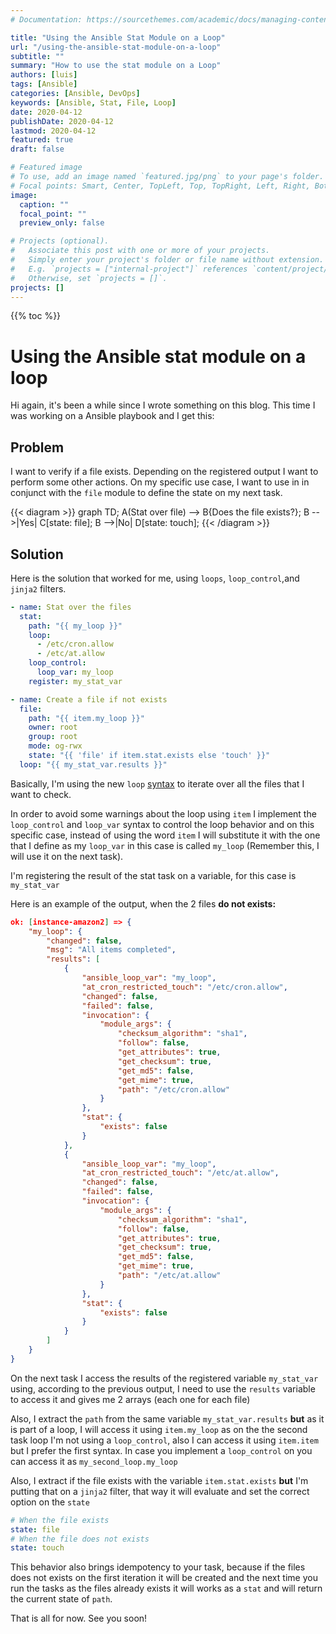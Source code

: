 ```yaml
---
# Documentation: https://sourcethemes.com/academic/docs/managing-content/

title: "Using the Ansible Stat Module on a Loop"
url: "/using-the-ansible-stat-module-on-a-loop"
subtitle: ""
summary: "How to use the stat module on a Loop"
authors: [luis]
tags: [Ansible]
categories: [Ansible, DevOps]
keywords: [Ansible, Stat, File, Loop]
date: 2020-04-12
publishDate: 2020-04-12
lastmod: 2020-04-12
featured: true
draft: false

# Featured image
# To use, add an image named `featured.jpg/png` to your page's folder.
# Focal points: Smart, Center, TopLeft, Top, TopRight, Left, Right, BottomLeft, Bottom, BottomRight.
image:
  caption: ""
  focal_point: ""
  preview_only: false

# Projects (optional).
#   Associate this post with one or more of your projects.
#   Simply enter your project's folder or file name without extension.
#   E.g. `projects = ["internal-project"]` references `content/project/deep-learning/index.md`.
#   Otherwise, set `projects = []`.
projects: []
---
```


{{% toc %}}

# Using the Ansible stat module on a loop

Hi again, it's been a while since I wrote something on this blog.
This time I was working on a Ansible playbook and I get this:

## Problem

I want to verify if a file exists. Depending on the registered output I want to perform some other actions.
On my specific use case, I want to use in in conjunct with the `file` module to define the state on my next task.

{{< diagram >}}
graph TD;
A(Stat over file) --> B{Does the file exists?};
B -->|Yes| C[state: file];
B -->|No| D[state: touch];
{{< /diagram >}}

## Solution

Here is the solution that worked for me, using `loops`, `loop_control`,and `jinja2` filters.

```yaml
- name: Stat over the files
  stat:
    path: "{{ my_loop }}"
    loop:
      - /etc/cron.allow
      - /etc/at.allow
    loop_control:
      loop_var: my_loop
    register: my_stat_var

- name: Create a file if not exists
  file:
    path: "{{ item.my_loop }}"
    owner: root
    group: root
    mode: og-rwx
    state: "{{ 'file' if item.stat.exists else 'touch' }}"
  loop: "{{ my_stat_var.results }}"
```

Basically, I'm using the new `loop` [syntax](https://docs.ansible.com/ansible/latest/user_guide/playbooks_loops.html) to iterate over all the files that I want to check.

In order to avoid some warnings about the loop using `item` I implement the `loop_control` and `loop_var` syntax to control the loop behavior and on this specific case, instead of using the word `item` I will substitute it with the one that I define as my `loop_var` in this case is called `my_loop` (Remember this, I will use it on the next task).

I'm registering the result of the stat task on a variable, for this case is `my_stat_var`

Here is an example of the output, when the 2 files **do not exists:**

```json
ok: [instance-amazon2] => {
    "my_loop": {
        "changed": false,
        "msg": "All items completed",
        "results": [
            {
                "ansible_loop_var": "my_loop",
                "at_cron_restricted_touch": "/etc/cron.allow",
                "changed": false,
                "failed": false,
                "invocation": {
                    "module_args": {
                        "checksum_algorithm": "sha1",
                        "follow": false,
                        "get_attributes": true,
                        "get_checksum": true,
                        "get_md5": false,
                        "get_mime": true,
                        "path": "/etc/cron.allow"
                    }
                },
                "stat": {
                    "exists": false
                }
            },
            {
                "ansible_loop_var": "my_loop",
                "at_cron_restricted_touch": "/etc/at.allow",
                "changed": false,
                "failed": false,
                "invocation": {
                    "module_args": {
                        "checksum_algorithm": "sha1",
                        "follow": false,
                        "get_attributes": true,
                        "get_checksum": true,
                        "get_md5": false,
                        "get_mime": true,
                        "path": "/etc/at.allow"
                    }
                },
                "stat": {
                    "exists": false
                }
            }
        ]
    }
}
```

On the next task I access the results of the registered variable `my_stat_var` using, according to the previous output, I need to use the `results` variable to access it and gives me 2 arrays (each one for each file)

Also, I extract the `path` from the same variable `my_stat_var.results` **but** as it is part of a loop, I will access it using `item.my_loop` as on the the second task loop I'm not using a `loop_control`, also I can access it using `item.item` but I prefer the first syntax. In case you implement a `loop_control` on you can access it as `my_second_loop.my_loop`

Also, I extract if the file exists with the variable `item.stat.exists` **but** I'm putting that on a `jinja2` filter, that way it will evaluate and set the correct option on the `state`

```yaml
# When the file exists
state: file
# When the file does not exists
state: touch
```

This behavior also brings idempotency to your task, because if the files does not exists on the first iteration it will be created and the next time you run the tasks as the files already exists it will works as a `stat` and will return the current state of `path`.

That is all for now. See you soon!
